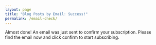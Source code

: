 ```yaml
---
layout: page
title: "Blog Posts by Email: Success!"
permalink: /email-check/
---
```


Almost done! An email was just sent to confirm your subscription. Please find the email now and click confirm to start subscribing.